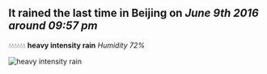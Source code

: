 ## It rained the last time in Beijing on *June 9th 2016 around 09:57 pm*
💧💧💧💧💧💧  **heavy intensity rain** *Humidity 72%*

![heavy intensity rain](http://openweathermap.org/img/w/10n.png)
